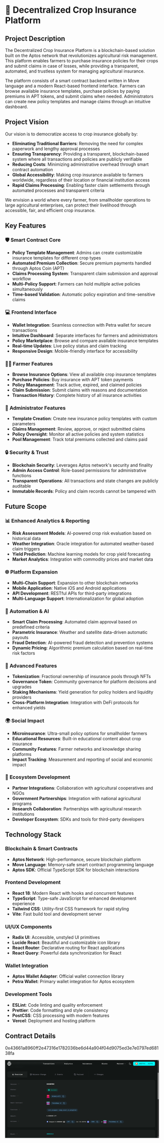 # 🌾 Decentralized Crop Insurance Platform

## Project Description

The Decentralized Crop Insurance Platform is a blockchain-based solution built on the Aptos network that revolutionizes agricultural risk management. This platform enables farmers to purchase insurance policies for their crops and submit claims in case of losses, while providing a transparent, automated, and trustless system for managing agricultural insurance.

The platform consists of a smart contract backend written in Move language and a modern React-based frontend interface. Farmers can browse available insurance templates, purchase policies by paying premiums in APT tokens, and submit claims when needed. Administrators can create new policy templates and manage claims through an intuitive dashboard.

## Project Vision

Our vision is to democratize access to crop insurance globally by:

- **Eliminating Traditional Barriers**: Removing the need for complex paperwork and lengthy approval processes
- **Ensuring Transparency**: Providing a transparent, blockchain-based system where all transactions and policies are publicly verifiable
- **Reducing Costs**: Minimizing administrative overhead through smart contract automation
- **Global Accessibility**: Making crop insurance available to farmers worldwide, regardless of their location or financial institution access
- **Rapid Claims Processing**: Enabling faster claim settlements through automated processes and transparent criteria

We envision a world where every farmer, from smallholder operations to large agricultural enterprises, can protect their livelihood through accessible, fair, and efficient crop insurance.

## Key Features

### 🛡️ **Smart Contract Core**
- **Policy Template Management**: Admins can create customizable insurance templates for different crop types
- **Automated Premium Collection**: Secure premium payments handled through Aptos Coin (APT)
- **Claims Processing System**: Transparent claim submission and approval workflow
- **Multi-Policy Support**: Farmers can hold multiple active policies simultaneously
- **Time-based Validation**: Automatic policy expiration and time-sensitive claims

### 💻 **Frontend Interface**
- **Wallet Integration**: Seamless connection with Petra wallet for secure transactions
- **Intuitive Dashboard**: Separate interfaces for farmers and administrators
- **Policy Marketplace**: Browse and compare available insurance templates
- **Real-time Updates**: Live policy status and claim tracking
- **Responsive Design**: Mobile-friendly interface for accessibility

### 👨‍🌾 **Farmer Features**
- **Browse Insurance Options**: View all available crop insurance templates
- **Purchase Policies**: Buy insurance with APT token payments
- **Policy Management**: Track active, expired, and claimed policies
- **Claim Submission**: Submit claims with reasons and documentation
- **Transaction History**: Complete history of all insurance activities

### 🔧 **Administrator Features**
- **Template Creation**: Create new insurance policy templates with custom parameters
- **Claims Management**: Review, approve, or reject submitted claims
- **Policy Oversight**: Monitor all active policies and system statistics
- **Pool Management**: Track total premiums collected and claims paid

### 🔒 **Security & Trust**
- **Blockchain Security**: Leverages Aptos network's security and finality
- **Admin Access Control**: Role-based permissions for administrative functions
- **Transparent Operations**: All transactions and state changes are publicly auditable
- **Immutable Records**: Policy and claim records cannot be tampered with

## Future Scope

### 📊 **Enhanced Analytics & Reporting**
- **Risk Assessment Models**: AI-powered crop risk evaluation based on historical data
- **Weather Integration**: Oracle integration for automated weather-based claim triggers
- **Yield Prediction**: Machine learning models for crop yield forecasting
- **Market Analytics**: Integration with commodity prices and market data

### 🌐 **Platform Expansion**
- **Multi-Chain Support**: Expansion to other blockchain networks
- **Mobile Application**: Native iOS and Android applications
- **API Development**: RESTful APIs for third-party integrations
- **Multi-Language Support**: Internationalization for global adoption

### 🤖 **Automation & AI**
- **Smart Claim Processing**: Automated claim approval based on predefined criteria
- **Parametric Insurance**: Weather and satellite data-driven automatic payouts
- **Fraud Detection**: AI-powered fraud detection and prevention systems
- **Dynamic Pricing**: Algorithmic premium calculation based on real-time risk factors

### 📱 **Advanced Features**
- **Tokenization**: Fractional ownership of insurance pools through NFTs
- **Governance Token**: Community governance for platform decisions and upgrades
- **Staking Mechanisms**: Yield generation for policy holders and liquidity providers
- **Cross-Platform Integration**: Integration with DeFi protocols for enhanced yields

### 🌍 **Social Impact**
- **Microinsurance**: Ultra-small policy options for smallholder farmers
- **Educational Resources**: Built-in educational content about crop insurance
- **Community Features**: Farmer networks and knowledge sharing platforms
- **Impact Tracking**: Measurement and reporting of social and economic impact

### 🔗 **Ecosystem Development**
- **Partner Integrations**: Collaboration with agricultural cooperatives and NGOs
- **Government Partnerships**: Integration with national agricultural programs
- **Research Collaboration**: Partnerships with agricultural research institutions
- **Developer Ecosystem**: SDKs and tools for third-party developers

## Technology Stack

### **Blockchain & Smart Contracts**
- **Aptos Network**: High-performance, secure blockchain platform
- **Move Language**: Memory-safe smart contract programming language
- **Aptos SDK**: Official TypeScript SDK for blockchain interactions

### **Frontend Development**
- **React 18**: Modern React with hooks and concurrent features
- **TypeScript**: Type-safe JavaScript for enhanced development experience
- **Tailwind CSS**: Utility-first CSS framework for rapid styling
- **Vite**: Fast build tool and development server

### **UI/UX Components**
- **Radix UI**: Accessible, unstyled UI primitives
- **Lucide React**: Beautiful and customizable icon library
- **React Router**: Declarative routing for React applications
- **React Query**: Powerful data synchronization for React

### **Wallet Integration**
- **Aptos Wallet Adapter**: Official wallet connection library
- **Petra Wallet**: Primary wallet integration for Aptos ecosystem

### **Development Tools**
- **ESLint**: Code linting and quality enforcement
- **Prettier**: Code formatting and style consistency
- **PostCSS**: CSS processing with modern features
- **Vercel**: Deployment and hosting platform

## Contract Details
0x43661a8960ff2e47316e1782036be6d44a904f04d9075ed3e7e0797ed68138fa

![alt text](image.png)
